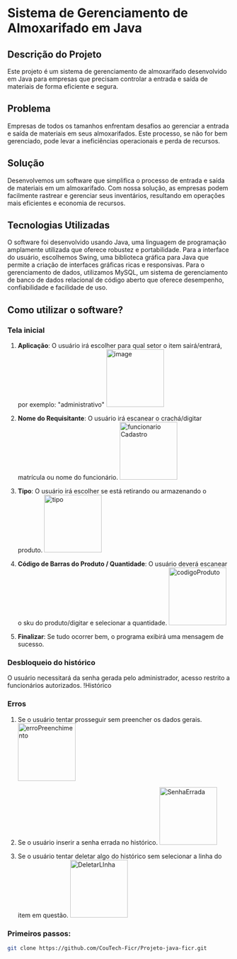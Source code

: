 # Sistema de Gerenciamento de Almoxarifado em Java

## Descrição do Projeto
Este projeto é um sistema de gerenciamento de almoxarifado desenvolvido em Java para empresas que precisam controlar a entrada e saída de materiais de forma eficiente e segura.

## Problema
Empresas de todos os tamanhos enfrentam desafios ao gerenciar a entrada e saída de materiais em seus almoxarifados. Este processo, se não for bem gerenciado, pode levar a ineficiências operacionais e perda de recursos.

## Solução
Desenvolvemos um software que simplifica o processo de entrada e saída de materiais em um almoxarifado. Com nossa solução, as empresas podem facilmente rastrear e gerenciar seus inventários, resultando em operações mais eficientes e economia de recursos.

## Tecnologias Utilizadas
O software foi desenvolvido usando Java, uma linguagem de programação amplamente utilizada que oferece robustez e portabilidade. Para a interface do usuário, escolhemos Swing, uma biblioteca gráfica para Java que permite a criação de interfaces gráficas ricas e responsivas. Para o gerenciamento de dados, utilizamos MySQL, um sistema de gerenciamento de banco de dados relacional de código aberto que oferece desempenho, confiabilidade e facilidade de uso.

## Como utilizar o software? 

### Tela inicial
1. **Aplicação**: O usuário irá escolher para qual setor o item sairá/entrará, por exemplo: "administrativo"
   <img src="https://github.com/CouTech-Ficr/Projeto-java-ficr/assets/122830909/d8f20436-cd94-4780-966f-634a76e79eb3" alt="image" width="130"/>
   
2. **Nome do Requisitante**: O usuário irá escanear o crachá/digitar matrícula ou nome do funcionário.
   <img src="https://github.com/CouTech-Ficr/Projeto-java-ficr/assets/122830909/da6b0c37-ab5b-4bc6-8073-070f9736c00c" alt="funcionario Cadastro" width="130" /> 
   
3. **Tipo**: O usuário irá escolher se está retirando ou armazenando o produto. 
   <img src="https://github.com/CouTech-Ficr/Projeto-java-ficr/assets/122830909/88296e0e-ecd1-4975-a595-32ecf1980560" alt="tipo" width="130"/> 
   
4. **Código de Barras do Produto / Quantidade**: O usuário deverá escanear o sku do produto/digitar e selecionar a quantidade.
   <img src="https://github.com/CouTech-Ficr/Projeto-java-ficr/assets/122830909/4442301d-29a6-4c22-bac6-5df5fc941a3a" alt="codigoProduto" width="130" />
   
5. **Finalizar**: Se tudo ocorrer bem, o programa exibirá uma mensagem de sucesso. 

### Desbloqueio do histórico
O usuário necessitará da senha gerada pelo administrador, acesso restrito a funcionários autorizados.
!Histórico

### Erros
1. Se o usuário tentar prosseguir sem preencher os dados gerais.
   <img src="https://github.com/CouTech-Ficr/Projeto-java-ficr/assets/122830909/bc37184e-281e-4925-98a6-81cadf74d964" alt="erroPreenchimento" width="130" /> 
   
2. Se o usuário inserir a senha errada no histórico. 
   <img src="https://github.com/CouTech-Ficr/Projeto-java-ficr/assets/122830909/a91412f1-bcaf-4cdd-a8ed-7bda2286b45f" alt="SenhaErrada" width="130" /> 
   
3. Se o usuário tentar deletar algo do histórico sem selecionar a linha do item em questão.
   <img src="https://github.com/CouTech-Ficr/Projeto-java-ficr/assets/122830909/61088a60-a5d4-41ae-a4a4-f92006896f19" alt="DeletarLInha" width="130" /> 

### Primeiros passos: 
```bash
git clone https://github.com/CouTech-Ficr/Projeto-java-ficr.git
